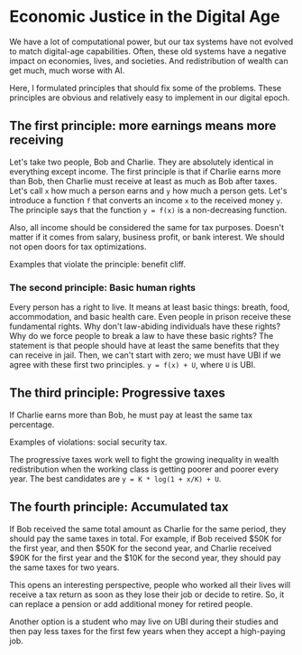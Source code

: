 # Economic Justice in the Digital Age

We have a lot of computational power, but our tax systems have not evolved to match digital-age capabilities. Often, these old systems have a negative impact on economies, lives, and societies. And redistribution of wealth can get much, much worse with AI.

Here, I formulated principles that should fix some of the problems. These principles are obvious and relatively easy to implement in our digital epoch.

## The first principle: more earnings means more receiving

Let's take two people, Bob and Charlie. They are absolutely identical in everything except income.
The first principle is that if Charlie earns more than Bob, then Charlie must receive at least as much as Bob after taxes. Let's call `x` how much a person earns and `y` how much a person gets. Let's introduce a function `f` that converts an income `x` to the received money `y`. The principle says that the function `y = f(x)` is a non-decreasing function.

Also, all income should be considered the same for tax purposes. Doesn't matter if it comes from salary, business profit, or bank interest. We should not open doors for tax optimizations.

Examples that violate the principle: benefit cliff.

### The second principle: Basic human rights

Every person has a right to live. It means at least basic things: breath, food, accommodation, and basic health care. Even people in prison receive these fundamental rights. Why don't law-abiding individuals have these rights? Why do we force people to break a law to have these basic rights? The statement is that people should have at least the same benefits that they can receive in jail. Then, we can't start with zero; we must have UBI if we agree with these first two principles. `y = f(x) + U`, where `U` is UBI.

## The third principle: Progressive taxes

If Charlie earns more than Bob, he must pay at least the same tax percentage.

Examples of violations: social security tax.

The progressive taxes work well to fight the growing inequality in wealth redistribution when the working class is getting poorer and poorer every year. The best candidates are `y = K * log(1 + x/K) + U`. 

## The fourth principle: Accumulated tax

If Bob received the same total amount as Charlie for the same period, they should pay the same taxes in total. For example, if Bob received $50K for the first year, and then $50K for the second year, and Charlie received $90K for the first year and the $10K for the second year, they should pay the same taxes for two years.

This opens an interesting perspective, people who worked all their lives will receive a tax return as soon as they lose their job or decide to retire. So, it can replace a pension or add additional money for retired people.

Another option is a student who may live on UBI during their studies and then pay less taxes for the first few years when they accept a high-paying job.
